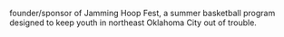 ﻿---
fname: 'Aletia'
lname: 'Timmons'
id: 1109
published: false
layout: judge-bio
---
founder/sponsor of Jamming Hoop Fest, a summer basketball program
designed to keep youth in northeast Oklahoma City out of trouble.
